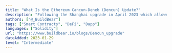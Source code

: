 ```yaml
---
title: "What Is the Ethereum Cancun-Deneb (Dencun) Update?"
description: "Following the Shanghai upgrade in April 2023 which allowed you to finally unlock your staked ETH, Dencun arrives with exciting changes."
authors: ["@_BuildBear"]
tags: ["Smart Contracts", "DeFi", "Dapp"]
languages: ["Solidity"]
url: "https://www.buildbear.io/blogs/Dencun_upgrade"
dateAdded: 2023-01-29
level: "Intermediate"
---
```

